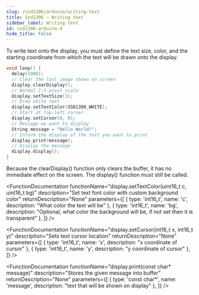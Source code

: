 ```yaml
---  
slug: /ssd1306/arduino/writing-text  
title: Ssd1306 – Writing text
sidebar_label: Writing text
id: ssd1306-arduino-4   
hide_title: False  
---
```


To write text onto the display, you must define the text size, color, and the starting coordinate from which the text will be drawn onto the display.

```cpp
void loop() {
  delay(1000);
  // Clear the last image shown on screen
  display.clearDisplay();
  // Normal 1:1 pixel scale
  display.setTextSize(1);             
  // Draw white text 
  display.setTextColor(SSD1306_WHITE);
  // Start at top-left corner
  display.setCursor(0, 0);
  // Message we want to display             
  String message = "Hello World!";
  // Inform the display of the text you want to print
  display.print(message);
  // Display the message
  display.display();
}
```

<CenteredImage src="/img/ssd1306/text.png" alt="Hello world displayed"/>

<FunctionDocumentation
  functionName="display.clearDisplay()"
  description="Clears contents of display buffer (sets all pixels to off)."
  returnDescription="None"
  parameters={[]}
/>
<WarningBox>Because the clearDisplay() function only clears the buffer, it has no immediate effect on the screen. The display() function must still be called.</WarningBox>

<FunctionDocumentation
  functionName="display.setTextColor(uint16_t c, uint16_t bg)"
  description="Set text font color with custom background color"
  returnDescription="None"
  parameters={[
  { type: 'int16_t', name: 'c', description: "What color the text will be" },
  { type: 'int16_t', name: 'bg', description: "Optional, what color the background will be, if not set then it is transparent" },
  ]}
/>

<FunctionDocumentation
  functionName="display.setCursor(int16_t x, int16_t y)"
  description="Sets text cursor location"
  returnDescription="None"
  parameters={[
  { type: 'int16_t', name: 'x', description: "x coordinate of cursor" },
  { type: 'int16_t', name: 'y', description: "y coordinate of cursor" },
  ]}
/>

<FunctionDocumentation
  functionName="display.print(const char* message)"
  description="Stores the given message into buffer"
  returnDescription="None"
  parameters={[
  { type: 'const char*', name: 'message', description: "text that will be shown on display" },
  ]}
/>